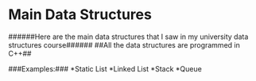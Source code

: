 # Main Data Structures #
######Here are the main data structures that I saw in my university data structures course######
##All the data structures are programmed in C++##

###Examples:###
*Static List
*Linked List
*Stack
*Queue
